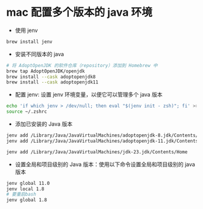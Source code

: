 # mac 配置多个版本的 java 环境

- 使用 jenv

```bash
brew install jenv
```

- 安装不同版本的 java

```sh
# 将 AdoptOpenJDK 的软件仓库（repository）添加到 Homebrew 中
brew tap AdoptOpenJDK/openjdk
brew install --cask adoptopenjdk8
brew install --cask adoptopenjdk11
```

- 配置 jenv: 设置 jenv 环境变量，以便它可以管理多个 java 版本

```bash
echo 'if which jenv > /dev/null; then eval "$(jenv init - zsh)"; fi' >> ~/.zshrc
source ~/.zshrc
```

- 添加已安装的 Java 版本

```bash
jenv add /Library/Java/JavaVirtualMachines/adoptopenjdk-8.jdk/Contents/Home
jenv add /Library/Java/JavaVirtualMachines/adoptopenjdk-11.jdk/Contents/Home

jenv add /Library/Java/JavaVirtualMachines/jdk-23.jdk/Contents/Home
```

- 设置全局和项目级别的 Java 版本：使用以下命令设置全局和项目级别的 java 版本

```bash
jenv global 11.0
jenv local 1.8
# 要重启bash
jenv global 1.8
```

